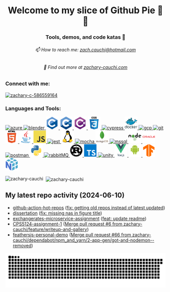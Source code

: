 <h1 align="center">Welcome to my slice of Github Pie 🥧👋</h1>
<h3 align="center">Tools, demos, and code katas 🥋</h3>
<h6 align="center">📫 How to reach me: <a href="mailto:zach.cauchi@hotmail.com">zach.cauchi@hotmail.com</a></h6>
<h6 align="center">👔 Find out more at <a href="https://zachary-cauchi.com" target="_blank">zachary-cauchi.com</a></h6>

<h3 align="left">Connect with me:</h3>
<p align="left">
<a href="https://linkedin.com/in/zachary-c-586559164" target="blank"><img align="center" src="https://raw.githubusercontent.com/rahuldkjain/github-profile-readme-generator/master/src/images/icons/Social/linked-in-alt.svg" alt="zachary-c-586559164" height="30" width="40" /></a>
</p>

<h3 align="left">Languages and Tools:</h3>
<p align="left"> <a href="https://azure.microsoft.com/en-in/" target="_blank" rel="noreferrer"> <img src="https://www.vectorlogo.zone/logos/microsoft_azure/microsoft_azure-icon.svg" alt="azure" width="40" height="40"/> </a> <a href="https://www.blender.org/" target="_blank" rel="noreferrer"> <img src="https://download.blender.org/branding/community/blender_community_badge_white.svg" alt="blender" width="40" height="40"/> </a> <a href="https://www.cprogramming.com/" target="_blank" rel="noreferrer"> <img src="https://raw.githubusercontent.com/devicons/devicon/master/icons/c/c-original.svg" alt="c" width="40" height="40"/> </a> <a href="https://www.w3schools.com/cpp/" target="_blank" rel="noreferrer"> <img src="https://raw.githubusercontent.com/devicons/devicon/master/icons/cplusplus/cplusplus-original.svg" alt="cplusplus" width="40" height="40"/> </a> <a href="https://www.w3schools.com/cs/" target="_blank" rel="noreferrer"> <img src="https://raw.githubusercontent.com/devicons/devicon/master/icons/csharp/csharp-original.svg" alt="csharp" width="40" height="40"/> </a> <a href="https://www.w3schools.com/css/" target="_blank" rel="noreferrer"> <img src="https://raw.githubusercontent.com/devicons/devicon/master/icons/css3/css3-original-wordmark.svg" alt="css3" width="40" height="40"/> </a> <a href="https://www.cypress.io" target="_blank" rel="noreferrer"> <img src="https://raw.githubusercontent.com/simple-icons/simple-icons/6e46ec1fc23b60c8fd0d2f2ff46db82e16dbd75f/icons/cypress.svg" alt="cypress" width="40" height="40"/> </a> <a href="https://www.docker.com/" target="_blank" rel="noreferrer"> <img src="https://raw.githubusercontent.com/devicons/devicon/master/icons/docker/docker-original-wordmark.svg" alt="docker" width="40" height="40"/> </a> <a href="https://cloud.google.com" target="_blank" rel="noreferrer"> <img src="https://www.vectorlogo.zone/logos/google_cloud/google_cloud-icon.svg" alt="gcp" width="40" height="40"/> </a> <a href="https://git-scm.com/" target="_blank" rel="noreferrer"> <img src="https://www.vectorlogo.zone/logos/git-scm/git-scm-icon.svg" alt="git" width="40" height="40"/> </a> <a href="https://www.w3.org/html/" target="_blank" rel="noreferrer"> <img src="https://raw.githubusercontent.com/devicons/devicon/master/icons/html5/html5-original-wordmark.svg" alt="html5" width="40" height="40"/> </a> <a href="https://www.java.com" target="_blank" rel="noreferrer"> <img src="https://raw.githubusercontent.com/devicons/devicon/master/icons/java/java-original.svg" alt="java" width="40" height="40"/> </a> <a href="https://developer.mozilla.org/en-US/docs/Web/JavaScript" target="_blank" rel="noreferrer"> <img src="https://raw.githubusercontent.com/devicons/devicon/master/icons/javascript/javascript-original.svg" alt="javascript" width="40" height="40"/> </a> <a href="https://jestjs.io" target="_blank" rel="noreferrer"> <img src="https://www.vectorlogo.zone/logos/jestjsio/jestjsio-icon.svg" alt="jest" width="40" height="40"/> </a> <a href="https://www.linux.org/" target="_blank" rel="noreferrer"> <img src="https://raw.githubusercontent.com/devicons/devicon/master/icons/linux/linux-original.svg" alt="linux" width="40" height="40"/> </a> <a href="https://mochajs.org" target="_blank" rel="noreferrer"> <img src="https://www.vectorlogo.zone/logos/mochajs/mochajs-icon.svg" alt="mocha" width="40" height="40"/> </a> <a href="https://www.mongodb.com/" target="_blank" rel="noreferrer"> <img src="https://raw.githubusercontent.com/devicons/devicon/master/icons/mongodb/mongodb-original-wordmark.svg" alt="mongodb" width="40" height="40"/> </a> <a href="https://www.microsoft.com/en-us/sql-server" target="_blank" rel="noreferrer"> <img src="https://www.svgrepo.com/show/303229/microsoft-sql-server-logo.svg" alt="mssql" width="40" height="40"/> </a> <a href="https://nodejs.org" target="_blank" rel="noreferrer"> <img src="https://raw.githubusercontent.com/devicons/devicon/master/icons/nodejs/nodejs-original-wordmark.svg" alt="nodejs" width="40" height="40"/> </a> <a href="https://www.oracle.com/" target="_blank" rel="noreferrer"> <img src="https://raw.githubusercontent.com/devicons/devicon/master/icons/oracle/oracle-original.svg" alt="oracle" width="40" height="40"/> </a> <a href="https://postman.com" target="_blank" rel="noreferrer"> <img src="https://www.vectorlogo.zone/logos/getpostman/getpostman-icon.svg" alt="postman" width="40" height="40"/> </a> <a href="https://www.python.org" target="_blank" rel="noreferrer"> <img src="https://raw.githubusercontent.com/devicons/devicon/master/icons/python/python-original.svg" alt="python" width="40" height="40"/> </a> <a href="https://www.rabbitmq.com" target="_blank" rel="noreferrer"> <img src="https://www.vectorlogo.zone/logos/rabbitmq/rabbitmq-icon.svg" alt="rabbitMQ" width="40" height="40"/> </a> <a href="https://www.rust-lang.org" target="_blank" rel="noreferrer"> <img src="https://raw.githubusercontent.com/devicons/devicon/master/icons/rust/rust-plain.svg" alt="rust" width="40" height="40"/> </a> <a href="https://www.typescriptlang.org/" target="_blank" rel="noreferrer"> <img src="https://raw.githubusercontent.com/devicons/devicon/master/icons/typescript/typescript-original.svg" alt="typescript" width="40" height="40"/> </a> <a href="https://unity.com/" target="_blank" rel="noreferrer"> <img src="https://www.vectorlogo.zone/logos/unity3d/unity3d-icon.svg" alt="unity" width="40" height="40"/> </a> <a href="https://vuejs.org/" target="_blank" rel="noreferrer"> <img src="https://raw.githubusercontent.com/devicons/devicon/master/icons/vuejs/vuejs-original-wordmark.svg" alt="vuejs" width="40" height="40"/> </a>  <a href="https://developer.android.com" target="_blank" rel="noreferrer"> <img src="https://raw.githubusercontent.com/devicons/devicon/master/icons/android/android-original-wordmark.svg" alt="android" width="40" height="40"/> </a>  <a href="https://www.tensorflow.org/" target="_blank" rel="noreferrer"> <img src="https://raw.githubusercontent.com/devicons/devicon/master/icons/tensorflow/tensorflow-original.svg" alt="tensorflow" width="40" height="40"/> </a>  <a href="https://numpy.org/" target="_blank" rel="noreferrer"> <img src="https://raw.githubusercontent.com/devicons/devicon/master/icons/numpy/numpy-original.svg" alt="numpy" width="40" height="40"/> </a> </a></p>

<p>
  <picture>
    <source
      srcset="https://github-readme-stats.vercel.app/api/top-langs?username=zachary-cauchi&show_icons=true&locale=en&layout=compact&theme=dark"
      media="(prefers-color-scheme: dark)"
    />
    <source
      srcset="https://github-readme-stats.vercel.app/api/top-langs?username=zachary-cauchi&show_icons=true&locale=en&layout=compact"
      media="(prefers-color-scheme: light), (prefers-color-scheme: no-preference)"
    />
    <img align="left" src="https://github-readme-stats.vercel.app/api/top-langs?username=zachary-cauchi&show_icons=true&locale=en&layout=compact" alt="zachary-cauchi" />
  </picture>
</p>

<p>&nbsp;
  <picture>
    <source
      srcset="https://github-readme-stats.vercel.app/api?username=zachary-cauchi&show_icons=true&locale=en&theme=dark"
      media="(prefers-color-scheme: dark)"
    />
    <source
      srcset="https://github-readme-stats.vercel.app/api?username=zachary-cauchi&show_icons=true&locale=en"
      media="(prefers-color-scheme: light), (prefers-color-scheme: no-preference)"
    />
    <img align="center" src="https://github-readme-stats.vercel.app/api?username=zachary-cauchi&show_icons=true&locale=en" alt="zachary-cauchi" />
  </picture>
</p>

## My latest repo activity (2024-06-10)
* [github-action-hot-repos](https://github.com/zachary-cauchi/github-action-hot-repos) ([fix: getting old repos instead of latest updated](https://github.com/zachary-cauchi/github-action-hot-repos/commit/8055aa6c789245483e2670dace390354a8ed0127))
* [dissertation](https://github.com/zachary-cauchi/dissertation) ([fix: missing nas in figure title](https://github.com/zachary-cauchi/dissertation/commit/63eafa88f70e46e5fe36f74cbc2a7ac57b2aed5a))
* [exchangerates-microservice-assignment](https://github.com/zachary-cauchi/exchangerates-microservice-assignment) ([feat: update readme](https://github.com/zachary-cauchi/exchangerates-microservice-assignment/commit/2427aee3b64bb30bcf9075f145c8a267c8ab20fd))
* [CPS5124-assignment-1](https://github.com/zachary-cauchi/CPS5124-assignment-1) ([Merge pull request #6 from zachary-cauchi/feature/writeup-and-gallery](https://github.com/zachary-cauchi/CPS5124-assignment-1/commit/188cc67b6c509ad3fb59f3deacb44fab8883d6bf))
* [feathersjs-personal-demo](https://github.com/zachary-cauchi/feathersjs-personal-demo) ([Merge pull request #66 from zachary-cauchi/dependabot/npm_and_yarn/2-app-gen/got-and-nodemon--removed](https://github.com/zachary-cauchi/feathersjs-personal-demo/commit/51965e58079033fe13e3edc7568095149de585af))

<picture>
  <source media="(prefers-color-scheme: dark)" srcset="images/github-contribution-grid-snake-dark.svg" />
  <source media="(prefers-color-scheme: light)" srcset="images/github-contribution-grid-snake.svg" />
  <img alt="github-snake" src="images/github-contribution-grid-snake.svg" />
</picture>
